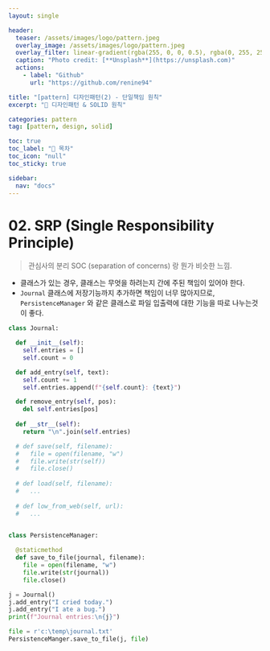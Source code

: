 ```yaml
---
layout: single

header:
  teaser: /assets/images/logo/pattern.jpeg
  overlay_image: /assets/images/logo/pattern.jpeg
  overlay_filter: linear-gradient(rgba(255, 0, 0, 0.5), rgba(0, 255, 255, 0.5))
  caption: "Photo credit: [**Unsplash**](https://unsplash.com)"
  actions:
    - label: "Github"
      url: "https://github.com/renine94"

title: "[pattern] 디자인패턴(2) - 단일책임 원칙"
excerpt: "🚀 디자인패턴 & SOLID 원칙"

categories: pattern
tag: [pattern, design, solid]

toc: true
toc_label: "📕 목차"
toc_icon: "null"
toc_sticky: true

sidebar:
  nav: "docs"
---
```

# 02. SRP (Single Responsibility Principle)
> 관심사의 분리 SOC (separation of concerns) 랑 뭔가 비슷한 느낌.

- 클래스가 있는 경우, 클래스는 무엇을 하려는지 간에 주된 책임이 있어야 한다.
- `Journal` 클래스에 저장기능까지 추가하면 책임이 너무 많아지므로, `PersistenceManager` 와 같은 클래스로 파일 입출력에 대한 기능을 따로 나누는것이 좋다.


```python
class Journal:

  def __init__(self):
    self.entries = []
    self.count = 0

  def add_entry(self, text):
    self.count += 1
    self.entries.append(f"{self.count}: {text}")

  def remove_entry(self, pos):
    del self.entries[pos]
  
  def __str__(self):
    return "\n".join(self.entries)

  # def save(self, filename):
  #   file = open(filename, "w")
  #   file.write(str(self))
  #   file.close()
  
  # def load(self, filename):
  #   ...
  
  # def low_from_web(self, url):
  #   ...


class PersistenceManager:
  
  @staticmethod
  def save_to_file(journal, filename):
    file = open(filename, "w")
    file.write(str(journal))
    file.close()

j = Journal()
j.add_entry("I cried today.")
j.add_entry("I ate a bug.")
print(f"Journal entries:\n{j}")

file = r'c:\temp\journal.txt'
PersistenceManger.save_to_file(j, file)

```
